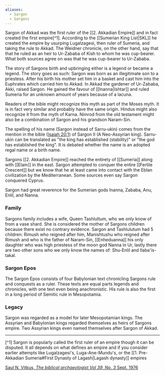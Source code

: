 ```yaml
---
aliases:
  - Sargon
  - Sargons
---
```

Sargon of Akkad was the first ruler of the [[2. Akkadian Empire]] and in fact created the first empire[^1]. According to the [[Sumerian King List|SKL]] he created the empire by usurping Lugalzagesi, then ruler of Sumeria, and taking the rule to Akkad. The Weidner chronicle, on the other hand, say that that he ruled as an heir to Ur-Zababa of Kish to whom he was cup-bearer. What both sources agree on was that he was cup-bearer to Ur-Zababa.

The story of Sargons birth and upbringing either is a legend or became a legend. The story goes as such: Sargon was born as an illegitimate son to a priestess. After his birth his mother set him in a basket and cast him into the Euphrates which carried him to Akkad. In Akkad the gardener of Ur-Zababa, Akki, raised Sargon. He gained the favour of [[Inanna|Ishtar]] and ruled Sumeria for an unknown amount of years because of a lacuna.

Readers of the bible might recognize this myth as part of the Moses myth. It is in fact very similar and probably have the same origin. Hindus might also recognize it from the myth of Karna. Nimrod from the old testament might also be a combination of Sargon and his grandson Naram-Sin.

The spelling of his name (Sargon instead of Sarru-ukin) comes from the mention in the bible ([Isaiah 20:1](https://www.biblegateway.com/passage/?search=Isaiah%2020&version=NIV;KJV)) of Sargon II (A Neo-Assyrian king). Sarru-ukin can be translated as "the king has established (stability)" or "the god has established the king". It is debated whether the name is an adopted regal name or a birth name.

Sargons [[2. Akkadian Empire]] reached the entirety of [[Sumeria]] along with [[Elam]] in the east. Sargon attempted to conquer the entire [[Fertile Crescent]] but we know that he at least came into contact with the Eblan civilization by the Mediterranean. Some sources even say Sargon conquered Cyprus.

Sargon had great reverence for the Sumerian gods Inanna, Zababa, Anu, Enlil, and Nanna.
### Family
Sargons family includes a wife, Queen Tashlultum, who we only know of from a vase shard. She is considered the mother of Sargons children because there exist no contrary evidence. Sargon and Tashlulutum had 5 children: Rimush who reigned after him, Manishtushu who reigned after Rimush and who is the father of Naram-Sin, [[Enheduanna]] his only daughter who was high priestess of the moon god Nanna in Ur, lastly there are two other sons who we only know the names of: Shu-Enlil and Ilaba'is-takal.

### Sargon Epos
The Sargon Epos consists of four Babylonian text chronicling Sargons rule and conquests as a ruler. These texts are equal parts legends and chronicles, with one text even being anachronistic. His rule is also the first in a long period of Semitic rule in Mesopotamia.

### Legacy
Sargon was regarded as a model for later Mesopotamian kings. The Assyrian and Babylonian kings regarded themselves as heirs of Sargons empire. Two Assyrian kings even named themselves after Sargon of Akkad.







-----
[^1] Sargon is popularly called the first ruler of an empire though it can be disputed. It all depends on what defines an empire and if you consider earlier attempts like Lugalzagesi's, Luga-Ane-Mundu's, or the [[1. Pre-Akkadian Sumeria#First Dynasty of Lagash|Lagash dynasty]] empires


[Saul N. Vitkus, *The biblical archaeologist Vol 39, No. 3* Sept. 1976](https://www.jstor.org/stable/3209401?seq=1)
